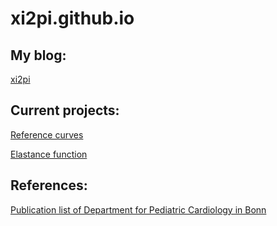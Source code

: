 # xi2pi.github.io

## My blog:

[xi2pi](https://xi2pi.com/)

## Current projects:

[Reference curves](https://xi2pi.github.io/reference-curves/)

[Elastance function](https://github.com/xi2pi/elastance-function/)

## References:

[Publication list of Department for Pediatric Cardiology in Bonn](https://xi2pi.github.io/PedCardio-Bonn/)

